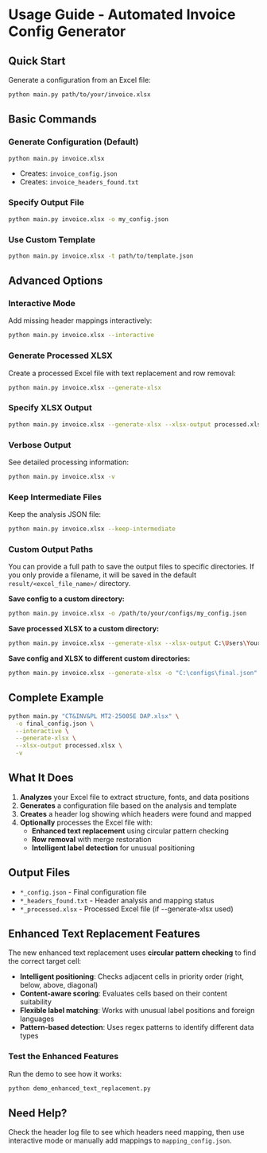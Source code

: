 # Usage Guide - Automated Invoice Config Generator

## Quick Start

Generate a configuration from an Excel file:
```bash
python main.py path/to/your/invoice.xlsx
```

## Basic Commands

### Generate Configuration (Default)
```bash
python main.py invoice.xlsx
```
- Creates: `invoice_config.json`
- Creates: `invoice_headers_found.txt`

### Specify Output File
```bash
python main.py invoice.xlsx -o my_config.json
```

### Use Custom Template
```bash
python main.py invoice.xlsx -t path/to/template.json
```

## Advanced Options

### Interactive Mode
Add missing header mappings interactively:
```bash
python main.py invoice.xlsx --interactive
```

### Generate Processed XLSX
Create a processed Excel file with text replacement and row removal:
```bash
python main.py invoice.xlsx --generate-xlsx
```

### Specify XLSX Output
```bash
python main.py invoice.xlsx --generate-xlsx --xlsx-output processed.xlsx
```

### Verbose Output
See detailed processing information:
```bash
python main.py invoice.xlsx -v
```

### Keep Intermediate Files
Keep the analysis JSON file:
```bash
python main.py invoice.xlsx --keep-intermediate
```

### Custom Output Paths
You can provide a full path to save the output files to specific directories. If you only provide a filename, it will be saved in the default `result/<excel_file_name>/` directory.

**Save config to a custom directory:**
```bash
python main.py invoice.xlsx -o /path/to/your/configs/my_config.json
```

**Save processed XLSX to a custom directory:**
```bash
python main.py invoice.xlsx --generate-xlsx --xlsx-output C:\Users\YourUser\Desktop\processed.xlsx
```

**Save config and XLSX to different custom directories:**
```bash
python main.py invoice.xlsx --generate-xlsx -o "C:\configs\final.json" --xlsx-output "D:\processed_files\invoice_final.xlsx"
```

## Complete Example

```bash
python main.py "CT&INV&PL MT2-25005E DAP.xlsx" \
  -o final_config.json \
  --interactive \
  --generate-xlsx \
  --xlsx-output processed.xlsx \
  -v
```

## What It Does

1. **Analyzes** your Excel file to extract structure, fonts, and data positions
2. **Generates** a configuration file based on the analysis and template
3. **Creates** a header log showing which headers were found and mapped
4. **Optionally** processes the Excel file with:
   - **Enhanced text replacement** using circular pattern checking
   - **Row removal** with merge restoration
   - **Intelligent label detection** for unusual positioning

## Output Files

- `*_config.json` - Final configuration file
- `*_headers_found.txt` - Header analysis and mapping status
- `*_processed.xlsx` - Processed Excel file (if --generate-xlsx used)

## Enhanced Text Replacement Features

The new enhanced text replacement uses **circular pattern checking** to find the correct target cell:

- **Intelligent positioning**: Checks adjacent cells in priority order (right, below, above, diagonal)
- **Content-aware scoring**: Evaluates cells based on their content suitability
- **Flexible label matching**: Works with unusual label positions and foreign languages
- **Pattern-based detection**: Uses regex patterns to identify different data types

### Test the Enhanced Features

Run the demo to see how it works:
```bash
python demo_enhanced_text_replacement.py
```

## Need Help?

Check the header log file to see which headers need mapping, then use interactive mode or manually add mappings to `mapping_config.json`. 
